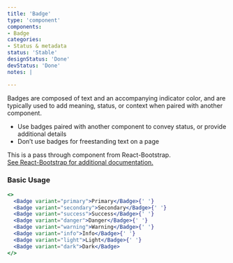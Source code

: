 ```yaml
---
title: 'Badge'
type: 'component'
components:
- Badge
categories:
- Status & metadata
status: 'Stable'
designStatus: 'Done'
devStatus: 'Done'
notes: |

---
```


Badges are composed of text and an accompanying indicator color, and are typically used to add meaning, status, or context when paired with another component.

- Use badges paired with another component to convey status, or provide additional details
- Don’t use badges for freestanding text on a page

<p>
  This is a pass through component from React-Bootstrap.<br/>
  <a href="https://react-bootstrap.github.io/components/badge/" target="_blank" rel="noopener noreferrer">
    See React-Bootstrap for additional documentation.
  </a>
</p>

### Basic Usage

```jsx live
<>
  <Badge variant="primary">Primary</Badge>{' '}
  <Badge variant="secondary">Secondary</Badge>{' '}
  <Badge variant="success">Success</Badge>{' '}
  <Badge variant="danger">Danger</Badge>{' '}
  <Badge variant="warning">Warning</Badge>{' '}
  <Badge variant="info">Info</Badge>{' '}
  <Badge variant="light">Light</Badge>{' '}
  <Badge variant="dark">Dark</Badge>
</>
```

<guide
  dataTestId
  selectors="`badge`"
/>
